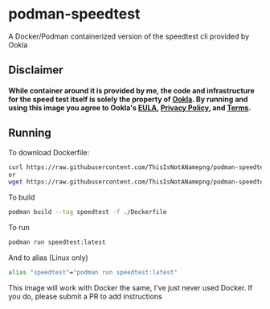 # podman-speedtest
A Docker/Podman containerized version of the speedtest cli provided by Ookla

## Disclaimer
#### While container around it is provided by me, the code and infrastructure for the speed test itself is solely the property of [Ookla](https://www.speedtest.net/apps/cli). By running and using this image you agree to Ookla's [EULA](https://www.speedtest.net/about/eula), [Privacy Policy](https://www.speedtest.net/about/privacy), and [Terms](https://www.speedtest.net/about/terms). 

## Running
To download Dockerfile:
```bash
curl https://raw.githubusercontent.com/ThisIsNotANamepng/podman-speedtest/main/Dockerfile -o "Dockerfile"
or
wget https://raw.githubusercontent.com/ThisIsNotANamepng/podman-speedtest/main/Dockerfile
```

To build
```bash
podman build --tag speedtest -f ./Dockerfile
```
To run
```bash
podman run speedtest:latest
```
And to alias (Linux only)
```bash
alias "speedtest"="podman run speedtest:latest"
```

This image will work with Docker the same, I've just never used Docker. If you do, please submit a PR to add instructions
